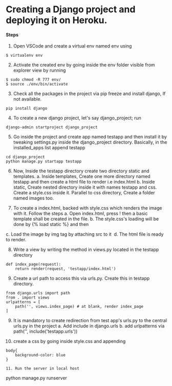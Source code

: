 # Creating a Django project and deploying it on Heroku.
#### Steps
1. Open VSCode and create a virtual env named env using 
``` 
$ virtualenv env
```
2. Activate the created env by going inside the env folder visible from explorer view by running 
```
$ sudo chmod -R 777 env/
$ source ./env/bin/activate
```
3. Check all the packages in the project via pip freeze and install django, If not available.
```
pip install django
```
4. To create a new django project, let's say django_project; run
```
django-admin startproject django_project
``` 
5. Go inside the project and create app named testapp and then install it by tweaking settings.py inside the django_project directory. Basically, in the installed_apps list append testapp
```
cd django_project
python manage.py startapp testapp
```
6. Now, Inside the testapp directory create two directory static and templates. 
a. Inside templates, Create one more directory named testapp and then create a html file to render i.e index.html
b. Inside static, Create nested directory inside it with names testapp and css. Create a style.css inside it. Parallel to css directory, Create a folder named images too.

7. To create a index.html, backed with style.css which renders the image with it. Follow the steps
a. Open index.html, press ! then a basic template shall be created in the file.
b. The style.css's loading will be done by {% load static %} and then
<link rel="stylesheet" href= {% static 'testapp/css/style.css' %}">
c. Load the image by img tag by attaching src to it
<img src="{% static 'testapp/images/test.jpg' %}" alt="">
d. The html file is ready to render.

8. Write a view by writing the method in views.py located in the testapp directory

```
def index_page(request):
    return render(request, 'testapp/index.html')
```

9. Create a url path to access this via urls.py. Create this in testapp directory.

```
from django.urls import path
from . import views
urlpatterns = [
    path('', views.index_page) # at blank, render index_page
]

```

9. It is mandatory to create redirection from test app's urls.py to the central urls.py in the project
a. Add include in django.urls
b. add urlpatterns via 
path('', include('testapp.urls'))

10. create a css by going inside style.css and appending 
```
body{
    background-color: blue
}

11. Run the server in local host
``` 
python manage.py runserver
```